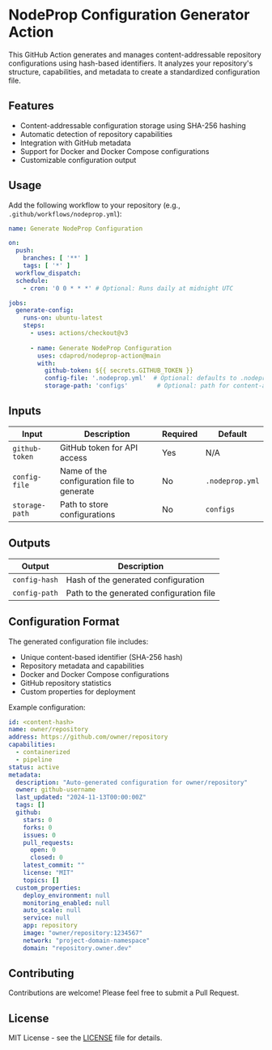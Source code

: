 # NodeProp Configuration Generator Action

This GitHub Action generates and manages content-addressable repository configurations using hash-based identifiers. It analyzes your repository's structure, capabilities, and metadata to create a standardized configuration file.

## Features

- Content-addressable configuration storage using SHA-256 hashing
- Automatic detection of repository capabilities
- Integration with GitHub metadata
- Support for Docker and Docker Compose configurations
- Customizable configuration output

## Usage

Add the following workflow to your repository (e.g., `.github/workflows/nodeprop.yml`):

```yaml
name: Generate NodeProp Configuration

on:
  push:
    branches: [ '**' ]
    tags: [ '*' ]
  workflow_dispatch:
  schedule:
    - cron: '0 0 * * *' # Optional: Runs daily at midnight UTC

jobs:
  generate-config:
    runs-on: ubuntu-latest
    steps:
      - uses: actions/checkout@v3
      
      - name: Generate NodeProp Configuration
        uses: cdaprod/nodeprop-action@main
        with:
          github-token: ${{ secrets.GITHUB_TOKEN }}
          config-file: '.nodeprop.yml'  # Optional: defaults to .nodeprop.yml
          storage-path: 'configs'        # Optional: path for content-addressable storage
```

## Inputs

| Input | Description | Required | Default |
|-------|-------------|----------|---------|
| `github-token` | GitHub token for API access | Yes | N/A |
| `config-file` | Name of the configuration file to generate | No | `.nodeprop.yml` |
| `storage-path` | Path to store configurations | No | `configs` |

## Outputs

| Output | Description |
|--------|-------------|
| `config-hash` | Hash of the generated configuration |
| `config-path` | Path to the generated configuration file |

## Configuration Format

The generated configuration file includes:

- Unique content-based identifier (SHA-256 hash)
- Repository metadata and capabilities
- Docker and Docker Compose configurations
- GitHub repository statistics
- Custom properties for deployment

Example configuration:

```yaml
id: <content-hash>
name: owner/repository
address: https://github.com/owner/repository
capabilities:
  - containerized
  - pipeline
status: active
metadata:
  description: "Auto-generated configuration for owner/repository"
  owner: github-username
  last_updated: "2024-11-13T00:00:00Z"
  tags: []
  github:
    stars: 0
    forks: 0
    issues: 0
    pull_requests:
      open: 0
      closed: 0
    latest_commit: ""
    license: "MIT"
    topics: []
  custom_properties:
    deploy_environment: null
    monitoring_enabled: null
    auto_scale: null
    service: null
    app: repository
    image: "owner/repository:1234567"
    network: "project-domain-namespace"
    domain: "repository.owner.dev"
```

## Contributing

Contributions are welcome! Please feel free to submit a Pull Request.

## License

MIT License - see the [LICENSE](LICENSE) file for details.